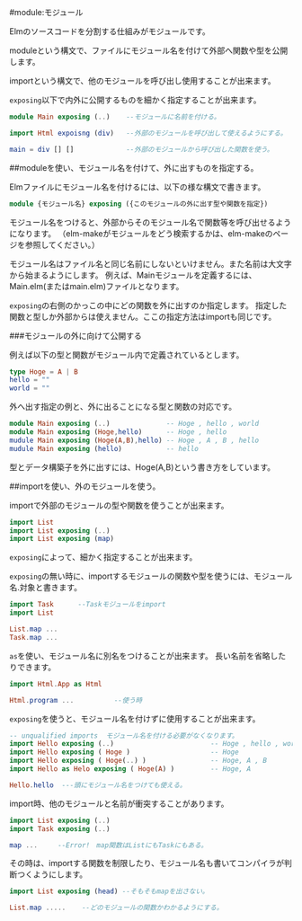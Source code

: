 #module:モジュール

Elmのソースコードを分割する仕組みがモジュールです。

moduleという構文で、ファイルにモジュール名を付けて外部へ関数や型を公開します。

importという構文で、他のモジュールを呼び出し使用することが出来ます。

`exposing`以下で内外に公開するものを細かく指定することが出来ます。

```elm
module Main exposing (..)    --モジュールに名前を付ける。

import Html expoisng (div)   --外部のモジュールを呼び出して使えるようにする。

main = div [] []             --外部のモジュールから呼び出した関数を使う。

```


##moduleを使い、モジュール名を付けて、外に出すものを指定する。

Elmファイルにモジュール名を付けるには、以下の様な構文で書きます。

```elm
module {モジュール名} exposing ({このモジュールの外に出す型や関数を指定})
```

モジュール名をつけると、外部からそのモジュール名で関数等を呼び出せるようになります。
（elm-makeがモジュールをどう検索するかは、elm-makeのページを参照してください。）

モジュール名はファイル名と同じ名前にしないといけません。また名前は大文字から始まるようにします。
例えば、Mainモジュールを定義するには、Main.elm(またはmain.elm)ファイルとなります。


`exposing`の右側のかっこの中にどの関数を外に出すのか指定します。
指定した関数と型しか外部からは使えません。ここの指定方法はimportも同じです。

###モジュールの外に向けて公開する

例えば以下の型と関数がモジュール内で定義されているとします。

```elm
type Hoge = A | B
hello = ""
world = ""
```

外へ出す指定の例と、外に出ることになる型と関数の対応です。

```elm
module Main exposing (..)              -- Hoge , hello , world
module Main exposing (Hoge,hello)      -- Hoge , hello
mudule Main exposing (Hoge(A,B),hello) -- Hoge , A , B , hello
mudule Main exposing (hello)           -- hello
```

型とデータ構築子を外に出すには、Hoge(A,B)という書き方をしています。


##importを使い、外のモジュールを使う。

importで外部のモジュールの型や関数を使うことが出来ます。

```elm
import List
import List exposing (..)
import List exposing (map)
```

`exposing`によって、細かく指定することが出来ます。

`exposing`の無い時に、importするモジュールの関数や型を使うには、モジュール名.対象と書きます。

```elm
import Task      --Taskモジュールをimport
import List

List.map ...
Task.map ...
```

`as`を使い、モジュール名に別名をつけることが出来ます。
長い名前を省略したりできます。

```elm
import Html.App as Html

Html.program ...          --使う時
```

`exposing`を使うと、モジュール名を付けずに使用することが出来ます。

```elm
-- unqualified imports  モジュール名を付ける必要がなくなります。
import Hello exposing (..)                        -- Hoge , hello , world
import Hello exposing ( Hoge )                    -- Hoge
import Hello exposing ( Hoge(..) )                -- Hoge, A , B
import Hello as Helo exposing ( Hoge(A) )         -- Hoge, A

Hello.hello  ---頭にモジュール名をつけても使える。
```

import時、他のモジュールと名前が衝突することがあります。

```elm
import List exposing (..)
import Task exposing (..)

map ...     --Error!　map関数はListにもTaskにもある。

```

その時は、importする関数を制限したり、モジュール名も書いてコンパイラが判断つくようにします。

```elm
import List exposing (head) --そもそもmapを出さない。

List.map .....    --どのモジュールの関数かわかるようにする。

```
